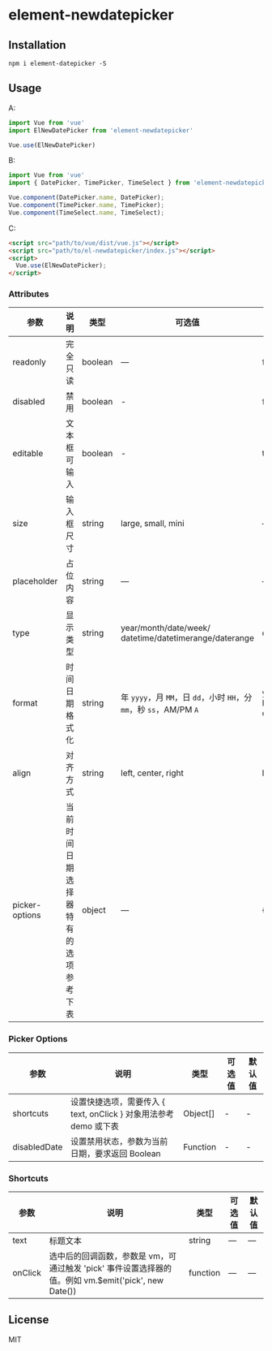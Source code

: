 # element-newdatepicker


## Installation
```shell
npm i element-datepicker -S
```

## Usage

A:
```javascript
import Vue from 'vue'
import ElNewDatePicker from 'element-newdatepicker'

Vue.use(ElNewDatePicker)
```

B:
```javascript
import Vue from 'vue'
import { DatePicker, TimePicker, TimeSelect } from 'element-newdatepicker'

Vue.component(DatePicker.name, DatePicker);
Vue.component(TimePicker.name, TimePicker);
Vue.component(TimeSelect.name, TimeSelect);
```

C:
```html
<script src="path/to/vue/dist/vue.js"></script>
<script src="path/to/el-newdatepicker/index.js"></script>
<script>
  Vue.use(ElNewDatePicker);
</script>
```

### Attributes
| 参数      | 说明          | 类型      | 可选值                           | 默认值  |
|---------- |-------------- |---------- |--------------------------------  |-------- |
| readonly | 完全只读 | boolean | — | false |
| disabled | 禁用 | boolean | - | false |
| editable | 文本框可输入 | boolean | - | true |
| size          | 输入框尺寸     | string          | large, small, mini  | — |
| placeholder | 占位内容 | string | — | — |
| type | 显示类型 | string | year/month/date/week/ datetime/datetimerange/daterange | date |
| format | 时间日期格式化 | string | 年 `yyyy`，月 `MM`，日 `dd`，小时 `HH`，分 `mm`，秒 `ss`，AM/PM `A` | yyyy-MM-dd |
| align | 对齐方式 | string | left, center, right | left |
|picker-options | 当前时间日期选择器特有的选项参考下表 | object |  — | {} |

### Picker Options
| 参数      | 说明          | 类型      | 可选值                           | 默认值  |
|---------- |-------------- |---------- |--------------------------------  |-------- |
| shortcuts | 设置快捷选项，需要传入 { text, onClick } 对象用法参考 demo 或下表 | Object[] | - | - |
| disabledDate | 设置禁用状态，参数为当前日期，要求返回 Boolean | Function | - | - |

### Shortcuts
| 参数      | 说明          | 类型      | 可选值                           | 默认值  |
|---------- |-------------- |---------- |--------------------------------  |-------- |
| text | 标题文本 | string | — | — |
| onClick | 选中后的回调函数，参数是 vm，可通过触发 'pick' 事件设置选择器的值。例如 vm.$emit('pick', new Date()) | function | — | — |

## License
MIT

